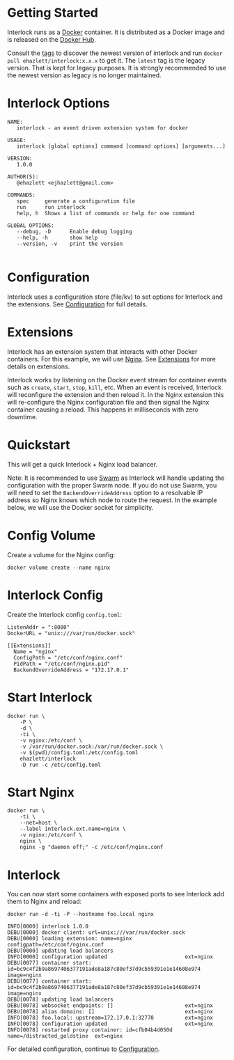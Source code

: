 # Getting Started
Interlock runs as a [Docker](https://www.docker.com) container.  It is distributed as a Docker image and is released on the [Docker Hub](https://hub.docker.com).

Consult the [tags](https://hub.docker.com/r/ehazlett/interlock/tags/) to discover the newest version of interlock and run `docker pull ehazlett/interlock:x.x.x` to get it. The `latest` tag is the legacy version. That is kept for legacy purposes. It is strongly recommended to use the newest version as legacy is no longer maintained.

# Interlock Options
```
NAME:
   interlock - an event driven extension system for docker

USAGE:
   interlock [global options] command [command options] [arguments...]
   
VERSION:
   1.0.0
   
AUTHOR(S):
   @ehazlett <ejhazlett@gmail.com> 
   
COMMANDS:
   spec     generate a configuration file
   run      run interlock
   help, h  Shows a list of commands or help for one command
   
GLOBAL OPTIONS:
   --debug, -D      Enable debug logging
   --help, -h       show help
   --version, -v    print the version
   
```

# Configuration
Interlock uses a configuration store (file/kv) to set options for Interlock and the
extensions.  See [Configuration](configuration.md) for full details.

# Extensions
Interlock has an extension system that interacts with
other Docker containers.  For this example, we will use
[Nginx](https://www.nginx.com).  See [Extensions](extensions.md) for
more details on extensions.

Interlock works by listening on the Docker event stream for container events
such as `create`, `start`, `stop`, `kill`, etc.  When an event is received,
Interlock will reconfigure the extension and then reload it.  In the Nginx
extension this will re-configure the Nginx configuration file and then signal
the Nginx container causing a reload.  This happens in milliseconds with zero
downtime.

# Quickstart
This will get a quick Interlock + Nginx load balancer.

Note: It is recommended to use [Swarm](https://www.docker.com/products/docker-swarm) as Interlock will handle updating the configuration with the proper
Swarm node.  If you do not use Swarm, you will need to set the `BackendOverrideAddress` option to a resolvable IP address so Nginx knows which node to route the request.  In the example below, we will use the Docker socket for simplicity.

# Config Volume
Create a volume for the Nginx config:

`docker volume create --name nginx`

# Interlock Config
Create the Interlock config `config.toml`:

```
ListenAddr = ":8080"
DockerURL = "unix:///var/run/docker.sock"

[[Extensions]]
  Name = "nginx"
  ConfigPath = "/etc/conf/nginx.conf"
  PidPath = "/etc/conf/nginx.pid"
  BackendOverrideAddress = "172.17.0.1"
```

# Start Interlock

```
docker run \
    -P \
    -d \
    -ti \
    -v nginx:/etc/conf \
    -v /var/run/docker.sock:/var/run/docker.sock \
    -v $(pwd)/config.toml:/etc/config.toml
    ehazlett/interlock
    -D run -c /etc/config.toml
```

# Start Nginx

```
docker run \
    -ti \
    --net=host \
    --label interlock.ext.name=nginx \
    -v nginx:/etc/conf \
    nginx \
    nginx -g "daemon off;" -c /etc/conf/nginx.conf
```

# Interlock
You can now start some containers with exposed ports to see Interlock add them to Nginx and reload:

`docker run -d -ti -P --hostname foo.local nginx`

```
INFO[0000] interlock 1.0.0
DEBU[0000] docker client: url=unix:///var/run/docker.sock 
DEBU[0000] loading extension: name=nginx configpath=/etc/conf/nginx.conf 
DEBU[0000] updating load balancers                      
INFO[0000] configuration updated                         ext=nginx
DEBU[0077] container start: id=bc9c4f2b9a8697406377191ade8a187c80ef37d9cb59391e1e14608e974 image=nginx 
DEBU[0077] container start: id=bc9c4f2b9a8697406377191ade8a187c80ef37d9cb59391e1e14608e974 image=nginx 
DEBU[0078] updating load balancers                      
DEBU[0078] websocket endpoints: []                       ext=nginx
DEBU[0078] alias domains: []                             ext=nginx
INFO[0078] foo.local: upstream=172.17.0.1:32778          ext=nginx
INFO[0078] configuration updated                         ext=nginx
INFO[0078] restarted proxy container: id=cfb04b4d050d name=/distracted_goldstine  ext=nginx
```

For detailed configuration, continue to [Configuration](configuration.md).
